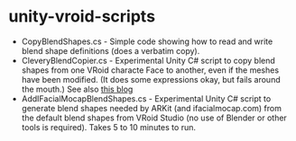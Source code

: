 # unity-vroid-scripts

* CopyBlendShapes.cs - Simple code showing how to read and write blend shape definitions (does a verbatim copy).
* CleveryBlendCopier.cs - Experimental Unity C# script to copy blend shapes from one VRoid characte Face to another, even if the meshes have been modified. (It does some expressions okay, but fails around the mouth.) See also [this blog](https://extra-ordinary.tv/2020/09/07/copying-blendshapes-in-unity-with-a-script/)
* AddIFacialMocapBlendShapes.cs - Experimental Unity C# script to generate blend shapes needed by ARKit (and ifacialmocap.com) from the default blend shapes from VRoid Studio (no use of Blender or other tools is required). Takes 5 to 10 minutes to run.
